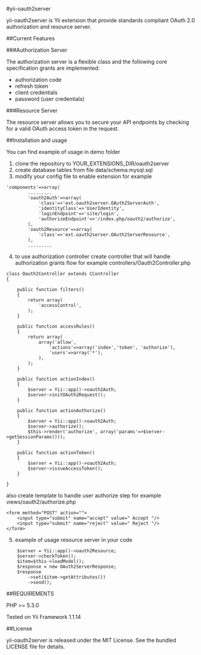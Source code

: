 #yii-oauth2server

yii-oauth2server is Yii extension that provide  standards compliant OAuth 2.0 authorization and resource server.

##Current Features

###Authorization Server

The authorization server is a flexible class and the following core specification grants are implemented:

* authorization code
* refresh token
* client credentials
* password (user credentials)

###Resource Server

The resource server allows you to secure your API endpoints by checking for a valid OAuth access token in the request.

##Installation and usage


You can find example of usage in demo folder

1) clone the repository to YOUR_EXTENSIONS_DIR/oauth2server
2) create database tables from file data/schema.mysql.sql
3) modify your config file to enable extension
for example

```
'components'=>array(
        .........
        'oauth2Auth'=>array(
            'class'=>'ext.oauth2server.OAuth2ServerAuth',
            'identityClass'=>'UserIdentity',
            'loginEndpoint'=>'site/login',
            'authorizeEndpoint'=>'/index.php/oauth2/authorize',
        ),
        'oauth2Resource'=>array(
            'class'=>'ext.oauth2server.OAuth2ServerResource',
        ),
        .........
```

4) to use authorization controller create controller that will handle authorization grants flow
for example controllers/Oauth2Controller.php

```
class Oauth2Controller extends CController
{

    public function filters()
    {
        return array(
            'accessControl',
        );
    }

    public function accessRules()
    {
        return array(
            array('allow',
                'actions'=>array('index','token', 'authorize'),
                'users'=>array('*'),
            ),
        );
    }

    public function actionIndex()
    {
        $server = Yii::app()->oauth2Auth;
        $server->initOAuth2Request();
    }

    public function actionAuthorize()
    {
        $server = Yii::app()->oauth2Auth;
        $server->authorize();
        $this->render('authorize', array('params'=>$server->getSessionParams()));
    }

    public function actionToken()
    {
        $server = Yii::app()->oauth2Auth;
        $server->issueAccessToken();
    }

}
```

also create template to handle user authorize step
for example views/oauth2/authorize.php

```
<form method="POST" action="">
    <input type="submit" name="accept" value=" Accept "/>
    <input type="submit" name="reject" value=" Reject "/>
</form>
```

5) example of usage resource server in your code

```
    $server = Yii::app()->oauth2Resource;
    $server->checkToken();
    $item=$this->loadModel();
    $response = new OAuth2ServerResponse;
    $response
        ->set($item->getAttributes())
        ->send();
```

##REQUIREMENTS

PHP >= 5.3.0

Tested on Yii Framework 1.1.14

##License

yii-oauth2server is released under the MIT License. See the bundled LICENSE file for details.